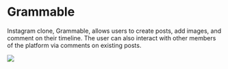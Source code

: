 # Grammable

Instagram clone, Grammable, allows users to create posts, add images, and comment on their timeline. The user can also interact with other members of the platform via comments on existing posts.  

<img src="Grammable GIF.gif">
